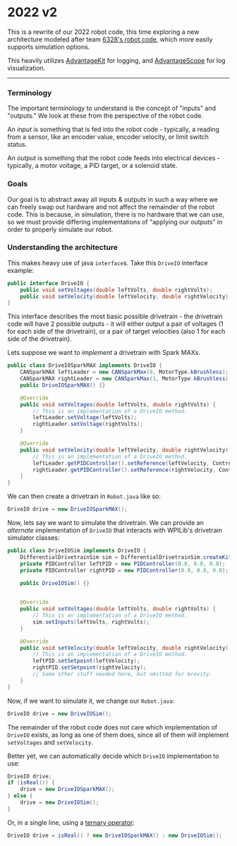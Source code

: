 # 2022 v2

This is a rewrite of our 2022 robot code, this time exploring a new architecture modeled after team [6328's robot code](https://github.com/Mechanical-Advantage/RobotCode2022), which more easily supports simulation options.


This heavily utilizes [AdvantageKit](https://github.com/Mechanical-Advantage/AdvantageKit) for logging, and [AdvantageScope](https://github.com/Mechanical-Advantage/AdvantageScope) for log visualization.

---

### Terminology

The important terminology to understand is the concept of "inputs" and "outputs." We look at these from the perspective of the robot code. 

An *input* is something that is fed into the robot code - typically, a reading from a sensor, like an encoder value, encoder velocity, or limit switch status.

An *output* is something that the robot code feeds into electrical devices - typically, a motor voltage, a PID target, or a solenoid state.

### Goals

Our goal is to abstract away all inputs & outputs in such a way where we can freely swap out hardware and not affect the remainder of the robot code. This is because, in simulation, there is no hardware that we can use, so we must provide differing implementations of "applying our outputs" in order to properly simulate our robot.

### Understanding the architecture

This makes heavy use of java `interface`s. Take this `DriveIO` interface example:

```java
public interface DriveIO {
    public void setVoltages(double leftVolts, double rightVolts);
    public void setVelocity(double leftVelocity, double rightVelocity);
}
```

This interface describes the most basic possible drivetrain - the drivetrain code will have 2 possible outputs - it will either output a pair of voltages (1 for each side of the drivetrain), or a pair of target velocities (also 1 for each side of the drivetrain).

Lets suppose we want to *implement* a drivetrain with Spark MAXs.

```java
public class DriveIOSparkMAX implements DriveIO {
    CANSparkMAX leftLeader = new CANSparkMax(0, MotorType.kBrushless);
    CANSparkMAX rightLeader = new CANSparkMax(1, MotorType.kBrushless);
    public DriveIOSparkMAX() {}

    @Override
    public void setVoltages(double leftVolts, double rightVolts) {
        // This is an implementation of a DriveIO method.
        leftLeader.setVoltage(leftVolts);
        rightLeader.setVoltage(rightVolts);
    }

    @Override
    public void setVelocity(double leftVelocity, double rightVelocity) {
        // This is an implementation of a DriveIO method.
        leftLeader.getPIDController().setReference(leftVelocity, ControlType.kVelocity);
        rightLeader.getPIDController().setReference(rightVelocity, ControlType.kVelocity);
    }
}
```

We can then create a drivetrain in `Robot.java` like so:

```java
DriveIO drive = new DriveIOSparkMAX();
```

Now, lets say we want to simulate the drivetrain. We can provide an *alternate* implementation of `DriveIO` that interacts with WPILib's drivetrain simulator classes:

```java
public class DriveIOSim implements DriveIO {
    DifferentialDrivetrainSim sim = DifferentialDrivetrainSim.createKitbotSim(KitbotMotor.kDualCIMPerSide, KitbotGearing.k10p71, KitbotWheelSize.kSixInch, null);
    private PIDController leftPID = new PIDController(0.0, 0.0, 0.0);
    private PIDController rightPID = new PIDController(0.0, 0.0, 0.0);

    public DriveIOSim() {}

    
    @Override
    public void setVoltages(double leftVolts, double rightVolts) {
        // This is an implementation of a DriveIO method.
        sim.setInputs(leftVolts, rightVolts);
    }

    @Override
    public void setVelocity(double leftVelocity, double rightVelocity) {
        // This is an implementation of a DriveIO method.
        leftPID.setSetpoint(leftVelocity);
        rightPID.setSetpoint(rightVelocity);
        // Some other stuff needed here, but omitted for brevity.
    }
}
```

Now, if we want to simulate it, we change our `Robot.java`:

```java
DriveIO drive = new DriveIOSim();
```

The remainder of the robot code does not care which implementation of `DriveIO` exists, as long as one of them does, since all of them will implement `setVoltages` and `setVelocity`.

Better yet, we can automatically decide which `DriveIO` implementation to use:

```java
DriveIO drive;
if (isReal()) {
    drive = new DriveIOSparkMAX();
} else {
    drive = new DriveIOSim();
}
```

Or, in a single line, using a [ternary operator](https://www.geeksforgeeks.org/java-ternary-operator-with-examples):

```java
DriveIO drive = isReal() ? new DriveIOSparkMAX() : new DriveIOSim();
```
